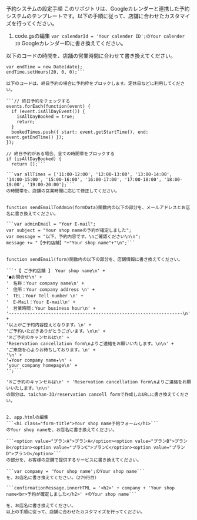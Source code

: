 予約システムの設定手順
このリポジトリは、Googleカレンダーと連携した予約システムのテンプレートです。以下の手順に従って、店舗に合わせたカスタマイズを行ってください。

1. code.gsの編集
```var calendarId = 'Your calender ID';のYour calender ID```
GoogleカレンダーIDに書き換えてください。

以下のコードの時間を、店舗の営業時間に合わせて書き換えてください。

```startTime.setHours(11, 0, 0);
var endTime = new Date(date);
endTime.setHours(20, 0, 0);```

以下のコードは、終日予約の場合に予約枠をブロックします。定休日などに利用してください。

```// 終日予約をチェックする
events.forEach(function(event) {
  if (event.isAllDayEvent()) {
    isAllDayBooked = true;
    return;
  }
  bookedTimes.push({ start: event.getStartTime(), end: event.getEndTime() });
});

// 終日予約がある場合、全ての時間帯をブロックする
if (isAllDayBooked) {
  return [];```

```var allTimes = ['11:00-12:00', '12:00-13:00', '13:00-14:00', '14:00-15:00', '15:00-16:00', '16:00-17:00', '17:00-18:00', '18:00-19:00', '19:00-20:00'];```
の時間帯を、店舗の営業時間に応じて修正してください。


function sendEmailToAdmin(formData)関数内の以下の部分を、メールアドレスとお店名に書き換えてください。

```var adminEmail = "Your E-mail";
var subject = "Your shop nameの予約が確定しました";
var message = "以下、予約内容です。\nご確認ください\n\n";
message += "【予約店舗】"+"Your shop name"+"\n";```


function sendEmail(form)関数内の以下の部分を、店舗情報に書き換えてください。

```'【 ご予約店舗 】 Your shop name\n' +
'●お問合せ\n' +
'　名称：Your company name\n' +
'　住所：Your company address \n' +
'　TEL：Your Tell number \n' +
'　E-Mail：Your E-mail\n' +
'　営業時間：Your business hour\n' +
'------------------------------------------------------------------\n' +
'以上がご予約内容控えとなります。\n' +
'ご予約いただきありがとうございます。\n\n' +
'※ご予約のキャンセルは\n' +
'Reservation cancellation form\nよりご連絡をお願いいたします。\n\n' +
'ご来店を心よりお待ちしております。\n' +
'\n' +
'★Your company name★\n' +
'your company homepage\n' +
'';```

'※ご予約のキャンセルは\n' + 'Reservation cancellation form\nよりご連絡をお願いいたします。\n\n'
の部分は、taichan-33/reservation cancell formで作成したURLに書き換えてください。


2. app.htmlの編集
```<h1 class="form-title">Your shop name予約フォーム</h1>```
のYour shop nameを、お店名に書き換えてください。

```<option value="プランA">プランA</option><option value="プランB">プランB</option><option value="プランC">プランC</option><option value="プランD">プランD</option>```
の部分を、お客様の店舗で提供するサービスに書き換えてください。

```var company = 'Your shop name';のYour shop name```
を、お店名に書き換えてください。（279行目）

```confirmationMessage.innerHTML = '<h2>' + company + 'Your shop name<br>予約が確定しました</h2>' +のYour shop name```

を、お店名に書き換えてください。
以上の手順に従って、店舗に合わせたカスタマイズを行ってください。
